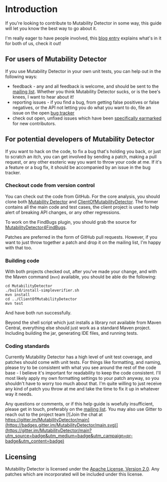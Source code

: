 # Introduction

If you're looking to contribute to Mutability Detector in some way, this guide will let you know the best way to go about it.

I'm really eager to have people involved, this [blog entry](http://mutability-detector.blogspot.co.uk/2013/08/meet-project-opportunity-to-join-open.html) explains what's in it for both of us, check it out!

## For users of Mutability Detector
If you use Mutability Detector in your own unit tests, you can help out in the following ways:
  * feedback - any and all feedback is welcome, and should be sent to the [mailing list](http://groups.google.com/group/mutability-detector). Whether you think Mutability Detector sucks, or is the bee's knees, I want to hear about it!
  * reporting issues - if you find a bug, from getting false positives or false negatives, or the API not letting you do what you want to do, file an issue on the open [bug tracker](https://github.com/MutabilityDetector/MutabilityDetector/issues)
  * check out open, unfixed issues which have been [specifically earmarked](https://github.com/MutabilityDetector/MutabilityDetector/labels/newcomer) for new contributors.

## For potential developers of Mutability Detector
If you want to hack on the code, to fix a bug that's holding you back, or just to scratch an itch, you can get involved by sending a patch, making a pull request, or any other esoteric way you want to throw your code at me. If it's a feature or a bug fix, it should be accompanied by an issue in the bug tracker.

### Checkout code from version control
You can check out the code from GitHub. For the core analysis, you should clone both [Mutability Detector](https://github.com/MutabilityDetector/MutabilityDetector) and [ClientOfMutabilityDetector](https://github.com/MutabilityDetector/ClientOfMutabilityDetector). The former contains all the main code and test cases, the client project is used to help alert of breaking API changes, or any other regressions. 

To work on the FindBugs plugin, you should grab the source for [MutabilityDetector4FindBugs](https://github.com/MutabilityDetector/MutabilityDetector4FindBugs).

Patches are preferred in the form of GitHub pull requests. However, if you want to just throw together a patch and drop it on the mailing list, I'm happy with that too.

### Building code
With both projects checked out, after you've made your change, and with the Maven command (`mvn`) available, you should be able do the following:

    cd MutabilityDetector
    ./build/install-simpleverifier.sh
    mvn install  
    cd ../ClientOfMutabilityDetector  
    mvn test
 

And have both run successfully.

Beyond the shell script which just installs a library not available from Maven Central, everything else should just work as a standard Maven project. Including building the jar, generating IDE files, and running tests.

### Coding standards

Currently Mutability Detector has a high level of unit test coverage, and patches should come with unit tests. For things like formatting, and naming, please try to be consistent with what you see around the rest of the code base - I believe it's important for readability to keep the code consistent. I'll most likely apply my own formatting settings to your patch anyway, so you shouldn't have to worry too much about that. I'm quite willing to just receive any kind of patch you throw at me and take the time to fix it up in whatever way it needs.

Any questions or comments, or if this help guide is woefully insufficient, please get in touch, preferably on the [mailing list](http://groups.google.com/group/mutability-detector). You may also use Gitter to reach out to the project team [![Join the chat at https://gitter.im/MutabilityDetector/main](https://badges.gitter.im/MutabilityDetector/main.svg)](https://gitter.im/MutabilityDetector/main?utm_source=badge&utm_medium=badge&utm_campaign=pr-badge&utm_content=badge)

## Licensing
Mutability Detector is licensed under the [Apache License, Version 2.0](http://www.apache.org/licenses/LICENSE-2.0.html). Any patches which are incorporated will be included under this license.


